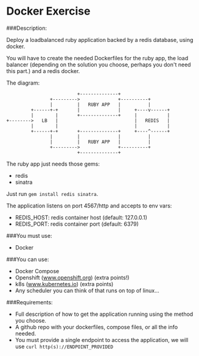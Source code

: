 # Docker Exercise


###Description:

Deploy a loadbalanced ruby application backed by a redis database, using docker.

You will have to create the needed Dockerfiles for the ruby app, the load balancer (depending on the solution you choose, perhaps you don't need this part.) and a redis docker.

The diagram:

                              +--------------+
                    +--------->              +----------+
                    |         |   RUBY APP   |          |
             +------+-+       |              |     +----v------+
             |        |       +--------------+     |           |
    +-------->   LB   |                            |   REDIS   |
             |        |                            |           |
             +------+-+       +--------------+     +----^------+
                    |         |              |          |
                    |         |   RUBY APP   |          |
                    +--------->              +----------+
                              +--------------+


The ruby app just needs those gems:

   - redis
   - sinatra

Just run `gem install redis sinatra`.

The application listens on port 4567/http and accepts to env vars:

- REDIS_HOST: redis container host (default: 127.0.0.1)
- REDIS_PORT: redis container port (default: 6379)


###You must use:

  - Docker

###You can use:

  - Docker Compose
  - Openshift (www.openshift.org) (extra points!)
  - k8s (www.kubernetes.io) (extra points)
  - Any scheduler you can think of that runs on top of linux...

###Requirements:

   - Full description of how to get the application running using the method you choose.
   - A github repo with your dockerfiles, compose files, or all the info needed.
   - You must provide a single endpoint to access the application, we will use `curl http(s)://ENDPOINT_PROVIDED`